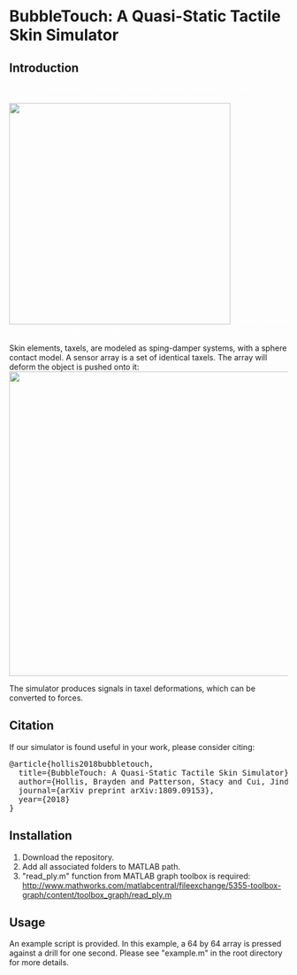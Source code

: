 # BubbleTouch: A Quasi-Static Tactile Skin Simulator

## Introduction
<p style="color:white">
The tool is designed to generate noiseless tactile signals.
A 3D object is approximated as a union of spheres, as shown: 
<img src="https://github.com/rpi-nsl/BubbleTouch/blob/master/docs/drill.jpg" width="400">
The resolution of the object model can be adjusted as desired.

Skin elements, taxels, are modeled as sping-damper systems, with a sphere contact model. 
A sensor array is a set of identical taxels. The array will deform the object is pushed onto it:
<img src="https://github.com/rpi-nsl/BubbleTouch/blob/master/docs/array.jpg" width="550">

The simulator produces signals in taxel deformations, which can be converted to forces. 
</p>

## Citation
If our simulator is found useful in your work, please consider citing:
<pre>
@article{hollis2018bubbletouch,  
  title={BubbleTouch: A Quasi-Static Tactile Skin Simulator},  
  author={Hollis, Brayden and Patterson, Stacy and Cui, Jinda and Trinkle, Jeff},  
  journal={arXiv preprint arXiv:1809.09153},  
  year={2018}  
}  
</pre>

## Installation
1. Download the repository.
2. Add all associated folders to MATLAB path. 
3. "read_ply.m" function from MATLAB graph toolbox is required: http://www.mathworks.com/matlabcentral/fileexchange/5355-toolbox-graph/content/toolbox_graph/read_ply.m


## Usage
An example script is provided.
In this example, a 64 by 64 array is pressed against a drill for one second. 
Please see "example.m" in the root directory for more details.
